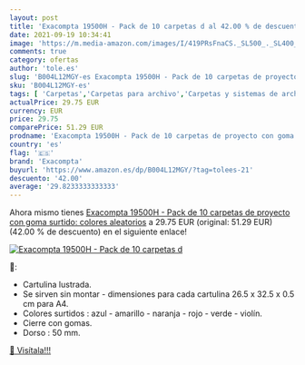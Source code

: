 ```yaml
---
layout: post
title: 'Exacompta 19500H - Pack de 10 carpetas d al 42.00 % de descuento'
date: 2021-09-19 10:34:41
image: 'https://m.media-amazon.com/images/I/419PRsFnaCS._SL500_._SL400_.jpg'
comments: true
category: ofertas
author: 'tole.es'
slug: 'B004L12MGY-es Exacompta 19500H - Pack de 10 carpetas de proyecto con...'
sku: 'B004L12MGY-es'
tags: [ 'Carpetas','Carpetas para archivo','Carpetas y sistemas de archivo','Material de oficina','Oficina y papelería','exacompta', ]
actualPrice: 29.75 EUR
currency: EUR
price: 29.75
comparePrice: 51.29 EUR
prodname: 'Exacompta 19500H - Pack de 10 carpetas de proyecto con goma  surtido: colores aleatorios'
country: 'es'
flag: '🇪🇸'
brand: 'Exacompta'
buyurl: 'https://www.amazon.es/dp/B004L12MGY/?tag=tolees-21'
descuento: '42.00'
average: '29.8233333333333'
---
```


Ahora mismo tienes [Exacompta 19500H - Pack de 10 carpetas de proyecto con goma  surtido: colores aleatorios](https://www.amazon.es/dp/B004L12MGY/?tag=tolees-21) a 29.75 EUR (original: 51.29 EUR) (42.00 %  de descuento) en el siguiente enlace!

[![Exacompta 19500H - Pack de 10 carpetas d](https://m.media-amazon.com/images/I/419PRsFnaCS._SL500_._SL400_.jpg)](https://www.amazon.es/dp/B004L12MGY/?tag=tolees-21)

🔎:

- Cartulina lustrada.
- Se sirven sin montar - dimensiones para cada cartulina 26.5 x 32.5 x 0.5 cm para A4.
- Colores surtidos : azul - amarillo - naranja - rojo - verde - violín.
- Cierre con gomas.
- Dorso : 50 mm.

[🛒 Visítala!!!](https://www.amazon.es/dp/B004L12MGY/?tag=tolees-21)
